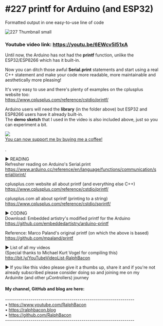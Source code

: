 # #227 printf for Arduino (and ESP32)
Formatted output in one easy-to-use line of code

![227 Thumbnail small](https://user-images.githubusercontent.com/20911308/134812254-aa047ac5-401a-4a17-9764-64d57b17daff.jpg)  
### Youtube video link: https://youtu.be/6EWcv5l51xA

Until now, the Arduino has not had the **printf** function, unlike the ESP32/ESP8266 which has it built-in.

Now you can ditch those awful **Serial.print** statements and start using a real C++ statement and make your code more readable, more maintainable and aesthetically more pleasing!

It's very easy to use and there's plenty of examples on the cplusplus website too:  
https://www.cplusplus.com/reference/cstdio/printf/

Arduino users will need the **library** (in the folder above) but ESP32 and ESP8266 users have it already built-in.  
The **demo sketch** that I used in the video is also included above, just so you can experiment a bit.

<img src="https://user-images.githubusercontent.com/20911308/135296246-f216aa5b-0567-4aa8-b1b3-30a3ed92373b.gif" align="left">
<br />  
<a href="https://buymeacoffee.com/ralphbacon" target="_blank">You can now support me by buying me a coffee!</a>  
<br>
<br>
.  

► READING  
Refresher reading on Arduino's Serial.print  
https://www.arduino.cc/reference/en/language/functions/communication/serial/print/  

cplusplus.com website all about printf (and everything else C++)  
https://www.cplusplus.com/reference/cstdio/printf/  

cplusplus.com all about sprintf (printing to a string)  
https://www.cplusplus.com/reference/cstdio/sprintf/  

► CODING  
Download: Embedded artistry's modified printf for the Arduino  
https://github.com/embeddedartistry/arduino-printf

Reference: Marco Paland's original printf (on which the above is based)  
https://github.com/mpaland/printf

► List of all my videos  
(Special thanks to Michael Kurt Vogel for compiling this)   
http://bit.ly/YouTubeVideoList-RalphBacon 

► If you like this video please give it a thumbs up, share it and if you're not already subscribed please consider doing so and joining me on my Arduinite (and other μControllers) journey  

#### My channel, GitHub and blog are here:  
\------------------------------------------------------------------  
• https://www.youtube.com/RalphBacon  
• https://ralphbacon.blog  
• https://github.com/RalphBacon  
\------------------------------------------------------------------  
